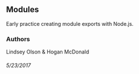## Modules
Early practice creating module exports with Node.js.

### Authors
Lindsey Olson & Hogan McDonald

###### 5/23/2017
